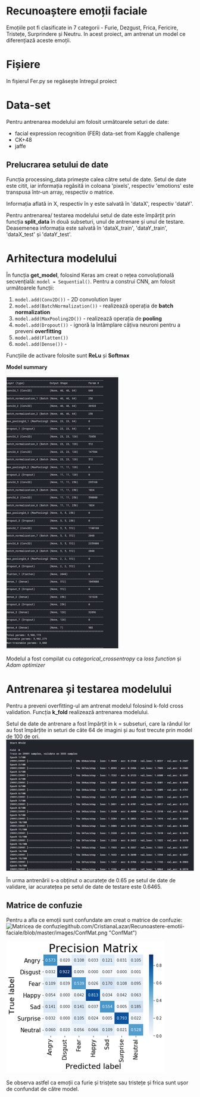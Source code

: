 
# Recunoaștere emoții faciale

Emoțiile pot fi clasificate in 7 categorii - Furie, Dezgust, Frica, Fericire, Tristețe, Surprindere și Neutru.
In acest proiect, am antrenat un model ce diferențiază aceste emoții.

# Fișiere
In fișierul Fer.py se regăsește întregul proiect

# Data-set
Pentru antrenarea modelului am folosit următoarele seturi de date:

 - facial expression recognition (FER) data-set from Kaggle challenge
 - CK+48
 - jaffe
 
## Prelucrarea setului de date

Funcția processing_data primește calea către setul de date. Setul de date este citit, iar informația regăsită in coloana 'pixels', respectiv 'emotions' este transpusa într-un array, respectiv o matrice.

Informația aflată in X, respectiv în y este salvată în 'dataX', respectiv 'dataY'.

Pentru antrenarea/ testarea modelului setul de date este împărțit prin funcția **split_data** în două subseturi, unul de antrenare și unul de testare. Deasemenea informația este salvată în 'dataX_train', 'dataY_train', 'dataX_test' și 'dataY_test'.

# Arhitectura modelului
În funcția **get_model**, folosind Keras am creat o rețea convoluțională secvențială:  `model = Sequential()`. Pentru a construi CNN, am folosit următoarele funcții:

 1. `model.add(Conv2D())` - 2D convolution layer
 2. `model.add(BatchNormalization())` - realizează operația de **batch normalization**
 3. `model.add(MaxPooling2D())` - realizează operația de **pooling**
 4. `model.add(Dropout())` - ignoră la întâmplare câțiva neuroni pentru a preveni **overfitting**
 5. `model.add(Flatten())`
 6. `model.add(Dense())` -

Funcțiile de activare folosite sunt **ReLu** și **Softmax**

**Model summary**

![Model summary](https://github.com/CristianaLazar/Recunoastere-emotii-faciale/blob/master/images/modelSummary.png "Model")


Modelul a fost compilat cu *categorical_crossentropy* ca *loss function* și *Adam optimizer*

# Antrenarea și testarea modelului
Pentru a preveni overfitting-ul am antrenat modelul folosind k-fold cross validation.
Funcția **k_fold** realizează antrenarea modelului.

Setul de date de antrenare a fost împărțit in k =  subseturi, care la rândul lor au fost  împărțite in seturi de câte 64 de imagini și au fost trecute prin model de 100 de ori. 
![](https://github.com/CristianaLazar/Recunoastere-emotii-faciale/blob/master/images/KFold.png "KFold")

În urma antrenării s-a obținut o acuratețe de 0.65 pe setul de date de validare, iar acuratețea pe setul de date de testare este 0.6465.

## Matrice de confuzie
Pentru a afla ce emoții sunt confundate am creat o matrice de confuzie:
![Matricea de confuzie](https://picasaweb.google.com/107503410125380287446/6730478608443094145#6730478609001134210 "ConfMat")github.com/CristianaLazar/Recunoastere-emotii-faciale/blob/master/images/ConfMat.png "ConfMat")

![Matricea de precizie](https://github.com/CristianaLazar/Recunoastere-emotii-faciale/blob/master/images/PrecMat.png "PredMat")

Se observa astfel ca emoții ca furie și trisțete sau tristețe și frica sunt ușor de confundat de către model.
